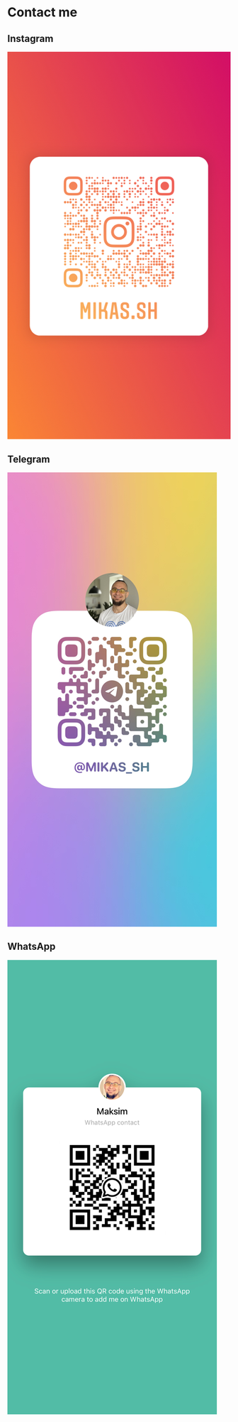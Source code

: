 # Contact me

## Instagram
![instagram](insta.jpeg)
## Telegram
![telegram](tg.jpg)
## WhatsApp
![whatsApp](whatsApp.jpeg)
